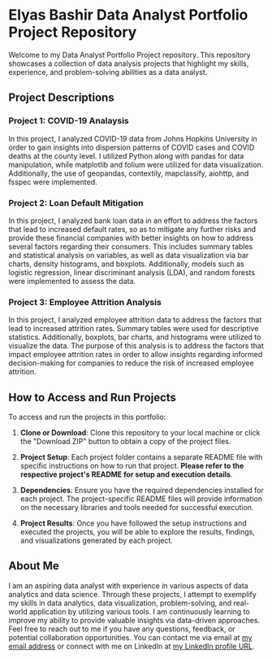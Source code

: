 # Elyas Bashir Data Analyst Portfolio Project Repository
Welcome to my Data Analyst Portfolio Project repository. This repository showcases a collection of data analysis projects that highlight my skills, experience, and problem-solving abilities as a data analyst.

## Project Descriptions
### Project 1: COVID-19 Analaysis
In this project, I analyzed COVID-19 data from Johns Hopkins University in order to gain insights into dispersion patterns of COVID cases and COVID deaths at the county level. I utilized Python along with pandas for data manipulation, while matplotlib and folium were utilized for data visualization. Additionally, the use of geopandas, contextily, mapclassify, aiohttp, and fsspec were implemented.

### Project 2: Loan Default Mitigation
In this project, I analyzed bank loan data in an effort to address the factors that lead to increased default rates, so as to mitigate any further risks and provide these financial companies with better insights on how to address several factors regarding their consumers. This includes summary tables and statistical analysis on variables, as well as data visualization via bar charts, density histograms, and boxplots. Additionally, models such as logistic regression, linear discriminant analysis (LDA), and random forests were implemented to assess the data.

### Project 3: Employee Attrition Analysis
In this project, I analyzed employee attrition data to address the factors that lead to increased attrition rates. Summary tables were used for descriptive statistics. Additionally, boxplots, bar charts, and histograms were utilized to visualize the data. The purpose of this analysis is to address the factors that impact employee attrition rates in order to allow insights regarding informed decision-making for companies to reduce the risk of increased employee attrition.

## How to Access and Run Projects

To access and run the projects in this portfolio:

1. **Clone or Download**: Clone this repository to your local machine or click the "Download ZIP" button to obtain a copy of the project files.

2. **Project Setup**: Each project folder contains a separate README file with specific instructions on how to run that project. **Please refer to the respective project's README for setup and execution details**.

3. **Dependencies**: Ensure you have the required dependencies installed for each project. The project-specific README files will provide information on the necessary libraries and tools needed for successful execution.

4. **Project Results**: Once you have followed the setup instructions and executed the projects, you will be able to explore the results, findings, and visualizations generated by each project.

## About Me
I am an aspiring data analyst with experience in various aspects of data analytics and data science. Through these projects, I attempt to exemplify my skills in data analytics, data visualization, problem-solving, and real-world application by utilizing various tools. I am continuously learning to improve my ability to provide valuable insights via data-driven approaches.
Feel free to reach out to me if you have any questions, feedback, or potential collaboration opportunities. You can contact me via email at [my email address](mailto:elyasbashir123@gmail.com) or connect with me on LinkedIn at [my LinkedIn profile URL](https://www.linkedin.com/in/elyas-bashir-108637219/).
